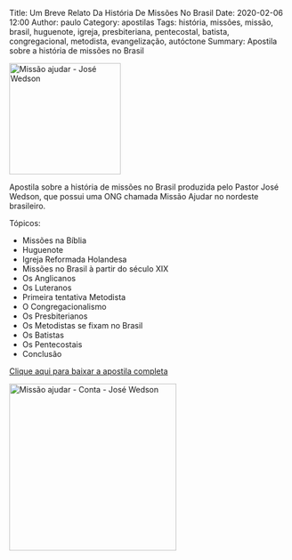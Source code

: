 Title: Um Breve Relato Da História De Missões No Brasil
Date: 2020-02-06 12:00
Author: paulo
Category: apostilas
Tags: história, missões, missão, brasil, huguenote, igreja, presbiteriana, pentecostal, batista, congregacional, metodista, evangelização, autóctone
Summary: Apostila sobre a história de missões no Brasil

<img src="{static}/images/outros/missao-ajudar-logo.png" alt="Missão ajudar - José Wedson" style="width: auto; height: 200px; margin: 0 auto;">

Apostila sobre a história de missões no Brasil produzida pelo Pastor José Wedson, que possui uma ONG chamada Missão Ajudar no nordeste brasileiro.

Tópicos:

- Missões na Bíblia
- Huguenote
- Igreja Reformada Holandesa
- Missões no Brasil à partir do século XIX
- Os Anglicanos
- Os Luteranos
- Primeira tentativa Metodista
- O Congregacionalismo
- Os Presbiterianos
- Os Metodistas se fixam no Brasil
- Os Batistas
- Os Pentecostais
- Conclusão


[Clique aqui para baixar a apostila completa](https://www.dropbox.com/s/55aum11wnsnxn6q/Um%20Breve%20Relato%20Da%20Hist%C3%B3ria%20De%20Miss%C3%B5es%20No%20Brasil.pdf?dl=1)

<img src="{static}/images/outros/missao-ajudar-conta.png" alt="Missão ajudar - Conta - José Wedson" style="width: auto; height: 300px; margin: 0 auto;">